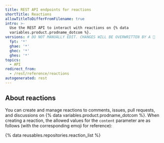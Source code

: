 ```yaml
---
title: REST API endpoints for reactions
shortTitle: Reactions
allowTitleToDifferFromFilename: true
intro: >-
  Use the REST API to interact with reactions on {% data
  variables.product.prodname_dotcom %}.
versions: # DO NOT MANUALLY EDIT. CHANGES WILL BE OVERWRITTEN BY A 🤖
  fpt: '*'
  ghae: '*'
  ghec: '*'
  ghes: '*'
topics:
  - API
redirect_from:
  - /rest/reference/reactions
autogenerated: rest
---
```


## About reactions

You can create and manage reactions to comments, issues, pull requests, and discussions on {% data variables.product.prodname_dotcom %}. When creating a reaction, the allowed values for the `content` parameter are as follows (with the corresponding emoji for reference):

{% data reusables.repositories.reaction_list %}

<!-- Content after this section is automatically generated -->
